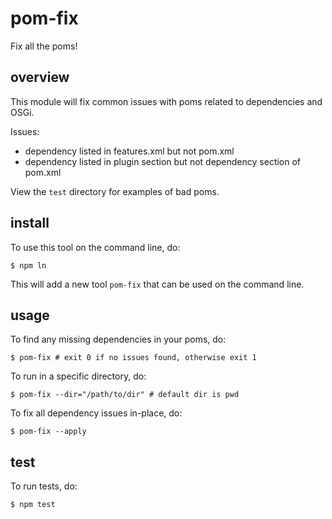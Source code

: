 # pom-fix

Fix all the poms!

## overview

This module will fix common issues with poms related to
dependencies and OSGi.

Issues:

- dependency listed in features.xml but not pom.xml
- dependency listed in plugin section but not dependency section of
  pom.xml

View the `test` directory for examples of bad poms.

## install

To use this tool on the command line, do:

    $ npm ln

This will add a new tool `pom-fix` that can be used on the command line.

## usage

To find any missing dependencies in your poms, do:

    $ pom-fix # exit 0 if no issues found, otherwise exit 1

To run in a specific directory, do:

    $ pom-fix --dir="/path/to/dir" # default dir is pwd

To fix all dependency issues in-place, do:

    $ pom-fix --apply

## test

To run tests, do:

    $ npm test

